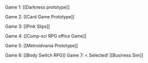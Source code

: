 Game 1:
[[Darkness prototype]]

Game 2:
	[[Card Game Prototype]]

Game 3:
	[[Pink Slips]]

Game 4:
[[Comp-sci RPG office Game]]

Game 5:
	[[Metroidvania Prototype]]

Game 6:
	[[Body Switch RPG]]
Game 7: < Selected!
[[Business Sim]]